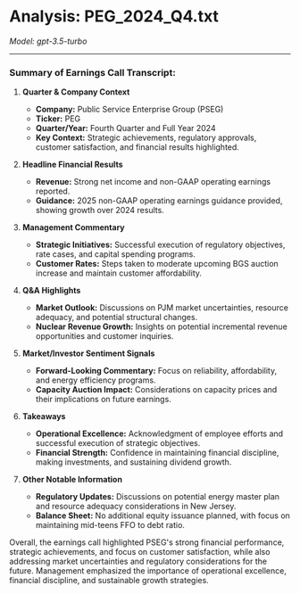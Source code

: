 # Analysis: PEG_2024_Q4.txt

*Model: gpt-3.5-turbo*

---

### Summary of Earnings Call Transcript:

1. **Quarter & Company Context**
   - **Company:** Public Service Enterprise Group (PSEG)
   - **Ticker:** PEG
   - **Quarter/Year:** Fourth Quarter and Full Year 2024
   - **Key Context:** Strategic achievements, regulatory approvals, customer satisfaction, and financial results highlighted.

2. **Headline Financial Results**
   - **Revenue:** Strong net income and non-GAAP operating earnings reported.
   - **Guidance:** 2025 non-GAAP operating earnings guidance provided, showing growth over 2024 results.

3. **Management Commentary**
   - **Strategic Initiatives:** Successful execution of regulatory objectives, rate cases, and capital spending programs.
   - **Customer Rates:** Steps taken to moderate upcoming BGS auction increase and maintain customer affordability.

4. **Q&A Highlights**
   - **Market Outlook:** Discussions on PJM market uncertainties, resource adequacy, and potential structural changes.
   - **Nuclear Revenue Growth:** Insights on potential incremental revenue opportunities and customer inquiries.

5. **Market/Investor Sentiment Signals**
   - **Forward-Looking Commentary:** Focus on reliability, affordability, and energy efficiency programs.
   - **Capacity Auction Impact:** Considerations on capacity prices and their implications on future earnings.

6. **Takeaways**
   - **Operational Excellence:** Acknowledgment of employee efforts and successful execution of strategic objectives.
   - **Financial Strength:** Confidence in maintaining financial discipline, making investments, and sustaining dividend growth.

7. **Other Notable Information**
   - **Regulatory Updates:** Discussions on potential energy master plan and resource adequacy considerations in New Jersey.
   - **Balance Sheet:** No additional equity issuance planned, with focus on maintaining mid-teens FFO to debt ratio.

Overall, the earnings call highlighted PSEG's strong financial performance, strategic achievements, and focus on customer satisfaction, while also addressing market uncertainties and regulatory considerations for the future. Management emphasized the importance of operational excellence, financial discipline, and sustainable growth strategies.